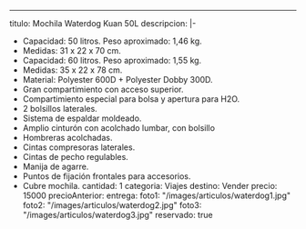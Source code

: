 ---
titulo: Mochila Waterdog Kuan 50L
descripcion: |-
  - Capacidad: 50 litros. Peso aproximado: 1,46 kg.
  - Medidas: 31 x 22 x 70 cm.
  - Capacidad: 60 litros. Peso aproximado: 1,55 kg.
  - Medidas: 35 x 22 x 78 cm.
  - Material: Polyester 600D + Polyester Dobby 300D.
  - Gran compartimiento con acceso superior.
  - Compartimiento especial para bolsa y apertura para H2O.
  - 2 bolsillos laterales.
  - Sistema de espaldar moldeado.
  - Amplio cinturón con acolchado lumbar, con bolsillo
  - Hombreras acolchadas.
  - Cintas compresoras laterales.
  - Cintas de pecho regulables.
  - Manija de agarre.
  - Puntos de fijación frontales para accesorios.
  - Cubre mochila.
cantidad: 1
categoria: Viajes
destino: Vender
precio: 15000
precioAnterior:
entrega:
foto1: "/images/articulos/waterdog1.jpg"
foto2: "/images/articulos/waterdog2.jpg"
foto3: "/images/articulos/waterdog3.jpg"
reservado: true
